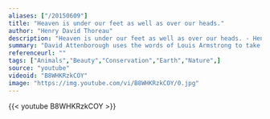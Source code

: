 ```yaml
---
aliases: ["/20150609"]
title: "Heaven is under our feet as well as over our heads."
author: "Henry David Thoreau"
description: "Heaven is under our feet as well as over our heads. - Henry David Thoreau quotes from GetInspired365.com"
summary: "David Attenborough uses the words of Louis Armstrong to take us on a journey through our beautiful planet."
referenceurl: ""
tags: ["Animals","Beauty","Conservation","Earth","Nature",]
source: "youtube"
videoid: "B8WHKRzkCOY"
image: "https://img.youtube.com/vi/B8WHKRzkCOY/0.jpg"
---
```


{{< youtube B8WHKRzkCOY >}}
